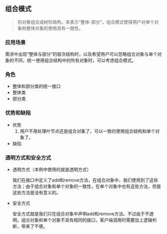 ## 组合模式
> 将对象组合成树形结构，来表示“整体-部分”。组合模式使得用户对单个对象和整体对象的使用具有一致性。

### 应用场景

需求中出现“整体与部分”的层次结构时，以及希望用户可以忽略组合对象与单个对象的不同，统一使用组合结构中的所有对象时，可以考虑组合模式。

### 角色
- 整体和部分类的统一接口 
- 整体类
- 部分类

### 优势和缺陷
- 优势
  1. 用户不用处理叶节点还是组合对象了，可以一致的使用组合结构和单个对象了。
- 缺陷

### 透明方式和安全方式

- 透明方式（本例中使用的就是透明方式）

  我们在接口中定义了add和remove方法，在组合对象中，我们使用到了这些方法；由于组合对象和单个对象的一致性，在单个对象中也有这些方法，但是这些方法是没有意义的。

- 安全方式

  安全方式就是我们只在组合对象中声明add和remove方法。不过由于不透明，组合对象和单个对象不具有相同的接口，客户端调用时需要加上逻辑判断，带来了不便。